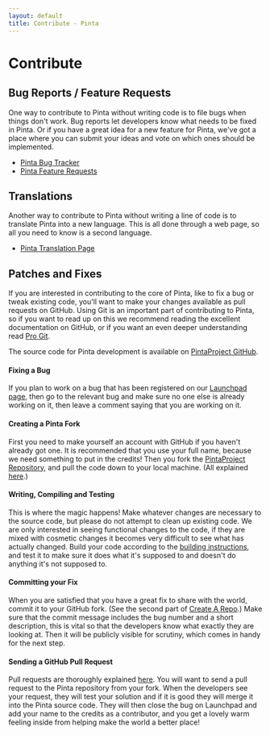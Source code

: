 ```yaml
---
layout: default
title: Contribute - Pinta
---
```

# Contribute

## Bug Reports / Feature Requests

One way to contribute to Pinta without writing code is to file bugs when things don't work.  Bug reports let developers know what needs to be fixed in Pinta.  Or if you have a great idea for a new feature for Pinta, we've got a place where you can submit your ideas and vote on which ones should be implemented.

* [Pinta Bug Tracker][1]
* [Pinta Feature Requests][2]

## Translations

Another way to contribute to Pinta without writing a line of code is to translate Pinta into a new language.  This is all done through a web page, so all you need to know is a second language.

* [Pinta Translation Page][3]

## Patches and Fixes

If you are interested in contributing to the core of Pinta, like to fix a bug or tweak existing code, you'll want to make your changes available as pull requests on GitHub. Using Git is an important part of contributing to Pinta, so if you want to read up on this we recommend reading the excellent documentation on GitHub, or if you want an even
deeper understanding read [Pro Git][4].

The source code for Pinta development is available on [PintaProject GitHub][5].

#### Fixing a Bug

If you plan to work on a bug that has been registered on our [Launchpad page][1], then go to the relevant bug and make sure no one else is already working on it, then leave a comment saying that you are working on it.

#### Creating a Pinta Fork

First you need to make yourself an account with GitHub if you haven't already got one. It is recommended that you use your full name, because we need something to put in the credits! Then you fork the [PintaProject Repository][5], and pull the code down to your local machine. (All explained [here][6].)

#### Writing, Compiling and Testing

This is where the magic happens! Make whatever changes are necessary to the source code, but please do not attempt to clean up existing code. We are only interested in seeing functional changes to the code, if they are mixed with cosmetic changes it becomes very difficult to see what has actually changed. Build your code according to the [building instructions][7], and test it to make sure it does what it's supposed to and doesn't do anything it's not supposed to.

#### Committing your Fix

When you are satisfied that you have a great fix to share with the world, commit it to your GitHub fork. (See the second part of [Create A Repo][8].) Make sure that the commit message includes the bug number and a short description, this is vital so that the developers know what exactly they are looking at. Then it will be publicly visible for scrutiny, which comes in handy for the next step.

#### Sending a GitHub Pull Request

Pull requests are thoroughly explained [here][9]. You will want to send a pull request to the Pinta repository from your fork. When the developers see your request, they will test your solution and if it is good they will merge it into the Pinta source code. They will then close the bug on Launchpad and add your name to the credits as a contributor, and you get a lovely warm feeling inside from helping make the world a better place!

[1]: {{site.links.bugs}}
[2]: {{site.links.suggestions}}
[3]: {{site.links.translations}}
[4]: http://progit.org/book/
[5]: https://github.com/PintaProject/Pinta
[6]: https://docs.github.com/en/get-started/quickstart/fork-a-repo
[7]: https://github.com/PintaProject/Pinta/blob/master/readme.md
[8]: https://docs.github.com/en/get-started/quickstart/create-a-repo
[9]: https://docs.github.com/en/pull-requests/collaborating-with-pull-requests/proposing-changes-to-your-work-with-pull-requests/about-pull-requests
